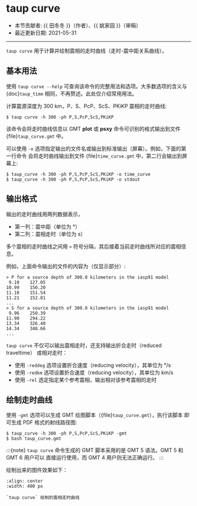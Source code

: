 # taup curve

- 本节贡献者: {{ 田冬冬 }}（作者）、{{ 姚家园 }}（审稿）
- 最近更新日期: 2021-05-31

---

`taup curve` 用于计算并绘制震相的走时曲线（走时-震中距关系曲线）。

## 基本用法

使用 `taup curve --help` 可查询该命令的完整用法和选项。大多数选项的含义与
{doc}`taup_time` 相同，不再赘述。此处仅介绍常用用法。

计算震源深度为 300 km，P、S、PcP、ScS、PKiKP 震相的走时曲线:

```
$ taup curve -h 300 -ph P,S,PcP,ScS,PKiKP
```

该命令会将走时曲线信息以 GMT **plot** 或 **psxy** 命令可识别的格式输出到文件
{file}`taup_curve.gmt` 中。

可以使用 `-o` 选项指定输出的文件名或输出到标准输出（屏幕）。例如，下面的第一行命令
会将走时曲线输出到文件 {file}`time_curve.gmt` 中，第二行会输出到屏幕上:

```
$ taup_curve -h 300 -ph P,S,PcP,ScS,PKiKP -o time_curve
$ taup_curve -h 300 -ph P,S,PcP,ScS,PKiKP -o stdout
```

## 输出格式

输出的走时曲线用两列数据表示，

- 第一列：震中距（单位为 °）
- 第二列：震相走时（单位为 s）

多个震相的走时曲线之间用 `>` 符号分隔，其后接着当前走时曲线所对应的震相信息。

例如，上面命令输出的文件的内容为（仅显示部分）:

```
> P for a source depth of 300.0 kilometers in the iasp91 model
 9.10    127.05
10.99    150.20
11.10    151.54
11.21    152.81
...
> S for a source depth of 300.0 kilometers in the iasp91 model
 9.96    250.39
11.90    294.22
13.34    326.40
14.34    348.66
...
```

`taup curve` 不仅可以输出震相走时，还支持输出折合走时（reduced traveltime）
或相对走时：

- 使用 `-reddeg` 选项设置折合速度（reducing velocity），其单位为 °/s
- 使用 `-redkm` 选项设置折合速度（reducing velocity），其单位为 km/s
- 使用 `-rel` 选定指定某个参考震相，输出相对该参考震相的走时

## 绘制走时曲线

使用 `-gmt` 选项可以生成 GMT 绘图脚本（{file}`taup_curve.gmt`），执行该脚本
即可生成 PDF 格式的射线路径图:

```
$ taup_curve -h 300 -ph P,S,PcP,ScS,PKiKP -gmt
$ bash taup_curve.gmt
```

:::{note}
`taup curve` 命令生成的 GMT 脚本采用的是 GMT 5 语法。GMT 5 和 GMT 6 用户可以
直接运行使用，而 GMT 4 用户则无法正确运行。
:::

绘制出来的图件效果如下：

```{figure} taup_curve.jpg
:align: center
:width: 400 px

`taup curve` 绘制的震相走时曲线
```
